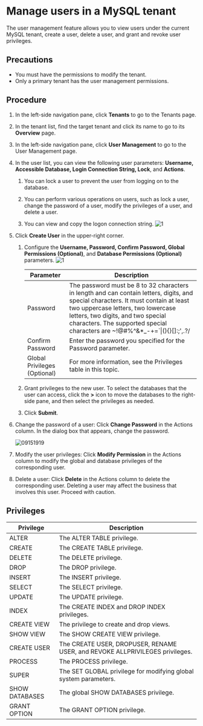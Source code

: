 # Manage users in a MySQL tenant

The user management feature allows you to view users under the current MySQL tenant, create a user, delete a user, and grant and revoke user privileges.

## Precautions

* You must have the permissions to modify the tenant.
* Only a primary tenant has the user management permissions.

## Procedure

1. In the left-side navigation pane, click **Tenants** to go to the Tenants page.

2. In the tenant list, find the target tenant and click its name to go to its **Overview** page.

3. In the left-side navigation pane, click **User Management** to go to the User Management page.

4. In the user list, you can view the following user parameters: **Username, Accessible Database, Login Connection String, Lock**, and **Actions**.

   1. You can lock a user to prevent the user from logging on to the database.

   2. You can perform various operations on users, such as lock a user, change the password of a user, modify the privileges of a user, and delete a user.

   3. You can view and copy the logon connection string.
      ![1](https://obbusiness-private.oss-cn-shanghai.aliyuncs.com/doc/img/ocp/420/420-en/%E7%94%A8%E6%88%B7%E8%BF%9E%E6%8E%A5%E4%B8%B2.png)

5. Click **Create User** in the upper-right corner.

   1. Configure the **Username, Password, Confirm Password, Global Permissions (Optional)**, and **Database Permissions (Optional)** parameters.
      ![1](https://obbusiness-private.oss-cn-shanghai.aliyuncs.com/doc/img/ocp/420/420-en/%E6%96%B0%E5%BB%BA%E6%95%B0%E6%8D%AE%E5%BA%93%E7%94%A8%E6%88%B7.png)

      | Parameter | Description |
      |-------|---------|
      | Password | The password must be 8 to 32 characters in length and can contain letters, digits, and special characters. It must contain at least two uppercase letters, two lowercase letters, two digits, and two special characters. The supported special characters are \~!@#%\^\&\*_-+=\`\|(){}\[\]:;',.?/ |
      | Confirm Password | Enter the password you specified for the Password parameter.  |
      | Global Privileges (Optional) | For more information, see the Privileges table in this topic.  |

   2. Grant privileges to the new user. To select the databases that the user can access, click the **\>** icon to move the databases to the right-side pane, and then select the privileges as needed.

   3. Click **Submit**.

6. Change the password of a user: Click **Change Password** in the Actions column. In the dialog box that appears, change the password.

   ![09151919](https://obbusiness-private.oss-cn-shanghai.aliyuncs.com/doc/img/ocp/420/420-en/%E4%BF%AE%E6%94%B9%E5%AF%86%E7%A0%81%E5%AF%B9%E8%AF%9D%E6%A1%86-sys.png)

7. Modify the user privileges: Click **Modify Permission** in the Actions column to modify the global and database privileges of the corresponding user.

8. Delete a user: Click **Delete** in the Actions column to delete the corresponding user. Deleting a user may affect the business that involves this user. Proceed with caution.

## Privileges

| **Privilege** | **Description** |
|----------------|-----------------------------------------------------------|
| ALTER | The ALTER TABLE privilege. |
| CREATE | The CREATE TABLE privilege. |
| DELETE | The DELETE privilege. |
| DROP | The DROP privilege. |
| INSERT | The INSERT privilege. |
| SELECT | The SELECT privilege. |
| UPDATE | The UPDATE privilege. |
| INDEX | The CREATE INDEX and DROP INDEX privileges. |
| CREATE VIEW | The privilege to create and drop views. |
| SHOW VIEW | The SHOW CREATE VIEW privilege. |
| CREATE USER | The CREATE USER, DROPUSER, RENAME USER, and REVOKE ALLPRIVILEGES privileges. |
| PROCESS | The PROCESS privilege. |
| SUPER | The SET GLOBAL privilege for modifying global system parameters. |
| SHOW DATABASES | The global SHOW DATABASES privilege. |
| GRANT OPTION | The GRANT OPTION privilege. |
